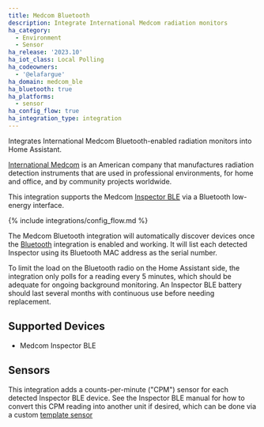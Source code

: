```yaml
---
title: Medcom Bluetooth
description: Integrate International Medcom radiation monitors
ha_category:
  - Environment
  - Sensor
ha_release: '2023.10'
ha_iot_class: Local Polling
ha_codeowners:
  - '@elafargue'
ha_domain: medcom_ble
ha_bluetooth: true
ha_platforms:
  - sensor
ha_config_flow: true
ha_integration_type: integration
---
```


Integrates International Medcom Bluetooth-enabled radiation monitors into Home Assistant.

[International Medcom](https://medcom.com/) is an American company that manufactures radiation detection instruments that are used in professional environments, for home and office, and by community projects worldwide.

This integration supports the Medcom [Inspector BLE](https://medcom.com/product/inspector-ble/) via a Bluetooth low-energy interface.

{% include integrations/config_flow.md %}

The Medcom Bluetooth integration will automatically discover devices once the [Bluetooth](integrations/bluetooth) integration is enabled and working. It will list each detected Inspector using its Bluetooth MAC address as the serial number.

To limit the load on the Bluetooth radio on the Home Assistant side, the integration only polls for a reading every 5 minutes, which should be adequate for ongoing background monitoring. An Inspector BLE battery should last several months with continuous use before needing replacement.

## Supported Devices

- Medcom Inspector BLE

## Sensors

This integration adds a counts-per-minute ("CPM") sensor for each detected Inspector BLE device. See the Inspector BLE manual for how to convert this CPM reading into another unit if desired, which can be done via a custom [template sensor](integrations/template)